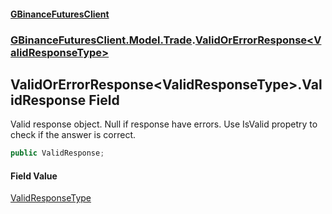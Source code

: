 #### [GBinanceFuturesClient](./index.md 'index')
### [GBinanceFuturesClient.Model.Trade](./GBinanceFuturesClient-Model-Trade.md 'GBinanceFuturesClient.Model.Trade').[ValidOrErrorResponse&lt;ValidResponseType&gt;](./GBinanceFuturesClient-Model-Trade-ValidOrErrorResponse-ValidResponseType-.md 'GBinanceFuturesClient.Model.Trade.ValidOrErrorResponse&lt;ValidResponseType&gt;')
## ValidOrErrorResponse&lt;ValidResponseType&gt;.ValidResponse Field
Valid response object. Null if response have errors. Use IsValid propetry to check if the answer is correct.  
```csharp
public ValidResponse;
```
#### Field Value
[ValidResponseType](./GBinanceFuturesClient-Model-Trade-ValidOrErrorResponse-ValidResponseType-.md#GBinanceFuturesClient-Model-Trade-ValidOrErrorResponse-ValidResponseType--ValidResponseType 'GBinanceFuturesClient.Model.Trade.ValidOrErrorResponse&lt;ValidResponseType&gt;.ValidResponseType')  

